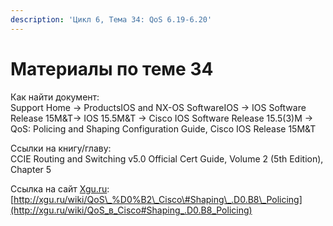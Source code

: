 ```yaml
---
description: 'Цикл 6, Тема 34: QoS 6.19-6.20'
---
```


# Материалы по теме 34

Как найти документ:  
Support Home → ProductsIOS and NX-OS SoftwareIOS → IOS Software Release 15M&T→ IOS 15.5M&T → Cisco IOS Software Release 15.5\(3\)M → QoS: Policing and Shaping Configuration Guide, Cisco IOS Release 15M&T

Ссылки на книгу/главу:  
CCIE Routing and Switching v5.0 Official Cert Guide, Volume 2 \(5th Edition\), Chapter 5

Ссылка на сайт [Xgu.ru](http://www.xgu.ru/):  
[http://xgu.ru/wiki/QoS\_%D0%B2\_Cisco\#Shaping\_.D0.B8\_Policing](http://xgu.ru/wiki/QoS_в_Cisco#Shaping_.D0.B8_Policing)

